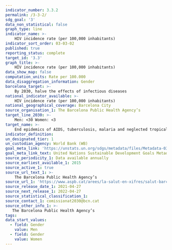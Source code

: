 ```yaml
---
indicator_number: 3.3.2
permalink: /3-3-2/
sdg_goal: '3'
data_non_statistical: false
graph_type: line
indicator_name: >-
    HIV incidence rate (per 100,000 inhabitants)
indicator_sort_order: 03-03-02
published: true
reporting_status: complete
target_id: '3.3'
graph_title: >-
    HIV incidence rate (per 100,000 inhabitants)
data_show_map: false
computation_units: Rate per 100.000
data_disaggregation_information: Gender
barcelona_target: >-
    By 2030, halve the effects of infectious diseases
national_indicator_available: >-
    HIV incidence rate (per 100,000 inhabitants)
national_geographical_coverage: Barcelona City 
source_organisation_1: The Barcelona Public Health Agency’s  
target_line_2030: >-
    Men: <30 Women: <3 
target_name: >-
    End epidemics of AIDS, tuberculosis, malaria and neglected tropical diseases, as well as combating hepatitis, water-borne diseases and other communicable diseases
indicator_definition:
un_designated_tier: 1
un_custodian_agency: World Bank (WB)
goal_meta_link: 'https://unstats.un.org/sdgs/metadata/files/Metadata-03-03-02.pdf'
goal_meta_link_text: United Nations Sustainable Development Goals Metadata (pdf 894kB)
source_periodicity_1: Data available annually
source_earliest_available_1: 2015
source_active_1: true
source_url_text_1: >-
    The Barcelona Public Health Agency’s 
source_url_1: 'https://www.aspb.cat/arees/la-salut-en-xifres/salut-barcelona/'
source_release_date_1: 2021-04-27
source_next_release_1: 2022-04-27
source_statistical_classification_1: 
source_contact_1: comissionat2030@bcn.cat
source_other_info_1: >-
   The Barcelona Public Health Agency’s 
tags:
data_start_values:
  - field: Gender
    value: Men
  - field: Gender  
    value: Women
---
```

